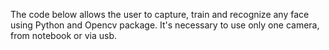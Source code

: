 The code below allows the user to capture, train and recognize any face using Python and Opencv package. It's necessary to use only one camera, from notebook or via usb.

